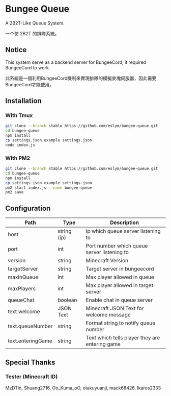 # Bungee Queue
A 2B2T-Like Queue System.

一个仿 2B2T 的排隊系統。

## Notice
This system serve as a backend server for BungeeCord, it required BungeeCord to work.

此系統是一個利用BungeeCord機制來實現排隊的模擬麥塊伺服器，因此需要BungeeCord才能使用。

## Installation
### With Tmux
```bash
git clone --branch stable https://github.com/eslym/bungee-queue.git
cd bungee-queue
npm install
cp settings.json.example settings.json
node index.js
```
### With PM2
```bash
git clone --branch stable https://github.com/eslym/bungee-queue.git
cd bungee-queue
npm install
cp settings.json.example settings.json
pm2 start index.js --name bungee-queue
pm2 save
```

## Configuration
| Path              | Type        | Description                                    |
|-------------------|-------------|------------------------------------------------|
| host              | string (ip) | Ip which queue server listening to             |
| port              | int         | Port number which queue server listening to    |
| version           | string      | Minecraft Version                              |
| targetServer      | string      | Target server in bungeecord                    |
| maxInQueue        | int         | Max player allowed in queue                    |
| maxPlayers        | int         | Max player allowed in target server            |
| queueChat         | boolean     | Enable chat in queue server                    |
| text.welcome      | JSON Text   | Minecraft JSON Text for welcome message        |
| text.queueNumber  | string      | Format string to notify queue number           |
| text.enteringGame | string      | Text which tells player they are entering game |

## Special Thanks
### Tester (Minecraft ID)
MzDTin, Shuang2716, Oo_Kuma_oO, otakuyuanji, mack68426, Ikaros2333
